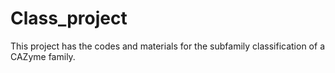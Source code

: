 # Class_project
This project has the codes and materials for the subfamily classification of a CAZyme family.
